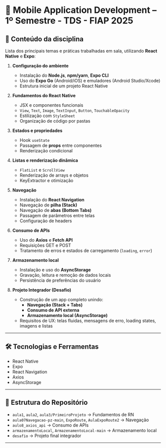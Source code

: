 # 📱 **Mobile Application Development – 1º Semestre - TDS - FIAP 2025**

## 🔶 **Conteúdo da disciplina**
Lista dos principais temas e práticas trabalhadas em sala, utilizando **React Native** e **Expo**:

1. **Configuração do ambiente**
   - Instalação do **Node.js**, **npm/yarn**, **Expo CLI**
   - Uso do **Expo Go** (Android/iOS) e emuladores (Android Studio/Xcode)
   - Estrutura inicial de um projeto React Native

2. **Fundamentos do React Native**
   - JSX e componentes funcionais
   - `View`, `Text`, `Image`, `TextInput`, `Button`, `TouchableOpacity`
   - Estilização com `StyleSheet`
   - Organização de código por pastas

3. **Estados e propriedades**
   - Hook `useState`
   - Passagem de **props** entre componentes
   - Renderização condicional

4. **Listas e renderização dinâmica**
   - `FlatList` e `ScrollView`
   - Renderização de arrays e objetos
   - KeyExtractor e otimização

5. **Navegação**
   - Instalação do **React Navigation**
   - Navegação de **pilha (Stack)**
   - Navegação de **abas (Bottom Tabs)**
   - Passagem de parâmetros entre telas
   - Configuração de headers

6. **Consumo de APIs**
   - Uso do **Axios** e **Fetch API**
   - Requisições GET e POST
   - Tratamento de erros e estados de carregamento (`loading`, `error`)

7. **Armazenamento local**
   - Instalação e uso do **AsyncStorage**
   - Gravação, leitura e remoção de dados locais
   - Persistência de preferências do usuário

8. **Projeto Integrador (Desafio)**
   - Construção de um app completo unindo:
     - **Navegação (Stack + Tabs)**
     - **Consumo de API externa**
     - **Armazenamento local (AsyncStorage)**
   - Requisitos de UX: telas fluidas, mensagens de erro, loading states, imagens e listas

---

## 🛠️ **Tecnologias e Ferramentas**
- React Native  
- Expo  
- React Navigation  
- Axios  
- AsyncStorage  

---

## 📂 **Estrutura do Repositório**
- `aula1`, `aula2`, `aula3/PrimeiroProjeto` → Fundamentos de RN  
- `aula07Navegacao-pz-main`, `ExpoRoute`, `AulaExpoRoute2` → Navegação  
- `aulo8_axios_api` → Consumo de APIs  
- `armazenamentoLocal`, `ArmazenamentoLocal-main` → Armazenamento local  
- `desafio` → Projeto final integrador  

---
